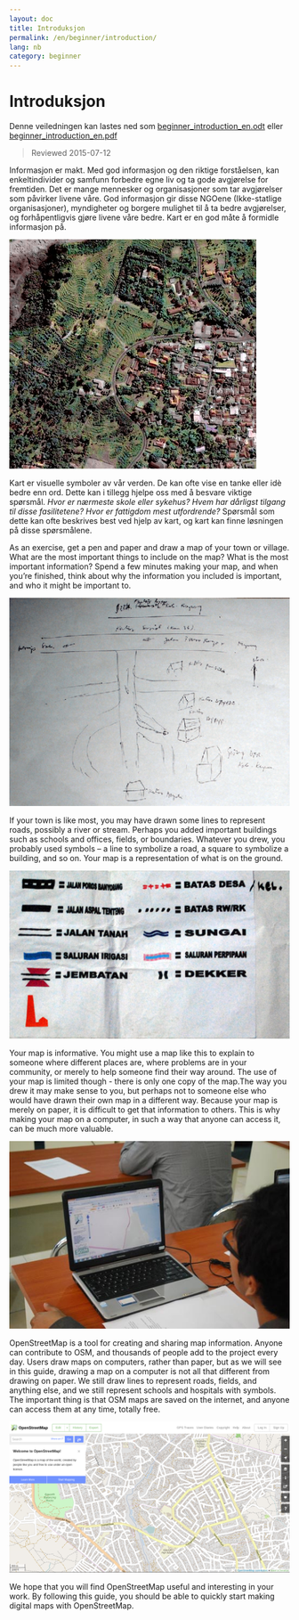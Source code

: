 ```yaml
---
layout: doc
title: Introduksjon
permalink: /en/beginner/introduction/
lang: nb
category: beginner
---
```


Introduksjon
============

Denne veiledningen kan lastes ned som [beginner_introduction_en.odt](/files/beginner_introduction_en.odt) eller [beginner_introduction_en.pdf](/files/beginner_introduction_en.pdf)  
> Reviewed 2015-07-12  

Informasjon er makt. Med god informasjon og den riktige
forståelsen, kan enkeltindivider og samfunn forbedre
egne liv og ta gode avgjørelse for fremtiden. Det er mange
mennesker og organisasjoner som tar avgjørelser som påvirker livene våre. God
informasjon gir disse NGOene (Ikke-statlige organisasjoner), myndigheter og borgere mulighet til å ta bedre
avgjørelser, og forhåpentligvis gjøre livene våre bedre. Kart er en god måte
å formidle informasjon på. 

![A village in Indonesia][]

Kart er visuelle symboler av vår verden. De kan ofte 
vise en tanke eller idè bedre enn ord. Dette kan i tillegg hjelpe oss med å
besvare viktige spørsmål. *Hvor er nærmeste skole eller sykehus? Hvem
har dårligst tilgang til disse fasilitetene? Hvor er fattigdom mest
utfordrende?* Spørsmål som dette kan ofte beskrives best ved hjelp av kart,
og kart kan finne løsningen på disse spørsmålene. 

As an exercise, get a pen and paper and draw a map of your town or village. What are the
most important things to include on the map? What is the most important
information? Spend a few minutes making your map, and when you’re
finished, think about why the information you included is important, and
who it might be important to.

![Example of a hand-drawn map][]

If your town is like most, you may have drawn some lines to represent
roads, possibly a river or stream. Perhaps you added important buildings
such as schools and offices, fields, or boundaries. Whatever you drew,
you probably used symbols – a line to symbolize a road, a square to
symbolize a building, and so on. Your map is a representation of what is
on the ground.

![Examples of symbols][]

Your map is informative. You might use a map like this to explain to
someone where different places are, where problems are in your
community, or merely to help someone find their way around. The use of
your map is limited though - there is only one copy of the map.The
way you drew it may make sense to you, but perhaps not to someone else
who would have drawn their own map in a different way. Because your map
is merely on paper, it is difficult to get that information to others.
This is why making your map on a computer, in such a way that anyone can
access it, can be much more valuable. 

![Mapping on Computer][]

OpenStreetMap is a tool for creating and sharing map information. 
Anyone can contribute to OSM, and thousands of people add to the project 
every day. Users draw maps on computers, rather than paper, but as we 
will see in this guide, drawing a map on a computer is not all that 
different from drawing on paper. We still draw lines to represent roads,
fields, and anything else, and we still represent schools and hospitals 
with symbols. The important thing is that OSM maps are saved on the 
internet, and anyone can access them at any time, totally free.

![Digital maps with OpenStreetMap][]

We hope that you will find OpenStreetMap useful and interesting in your
work. By following this guide, you should be able to quickly start
making digital maps with OpenStreetMap.


[A village in Indonesia]: /images/beginner/village-in-indonesia.png
[Example of a hand-drawn map]: /images/beginner/hand-drawn-map.png
[Examples of symbols]: /images/beginner/examples-of-symbols.png
[Mapping on Computer]: /images/beginner/mapping-on-computer.png
[Digital maps with OpenStreetMap]: /images/beginner/digital-maps-with-osm.png